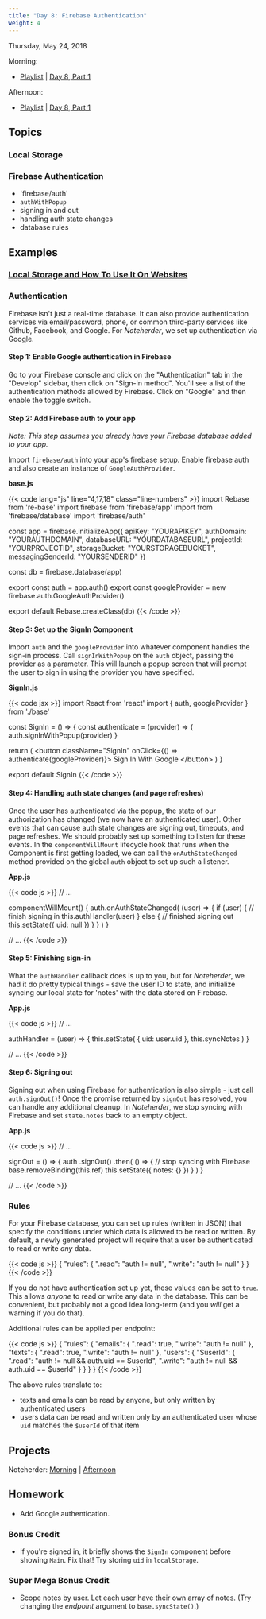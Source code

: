 ```yaml
---
title: "Day 8: Firebase Authentication"
weight: 4
---
```


<date>Thursday, May 24, 2018</date>

Morning:

* [Playlist](https://www.youtube.com/watch?v=vGMMHQfp8Vk&list=PLuT2TqJuwaY_Hj168ujFhP0w5HzmaDLfG) | [Day 8, Part 1](https://www.youtube.com/watch?v=KbKqR9PP4hE&index=92&list=PLuT2TqJuwaY_Hj168ujFhP0w5HzmaDLfG)

Afternoon:

* [Playlist](https://www.youtube.com/watch?v=uX8_DUKyTx0&list=PLuT2TqJuwaY_XxGei4xUXZn9HuTU3jBRk) | [Day 8, Part 1](https://www.youtube.com/watch?v=Gru0Bj89Ar8&index=96&list=PLuT2TqJuwaY_XxGei4xUXZn9HuTU3jBRk)

## Topics

### Local Storage

### Firebase Authentication

* 'firebase/auth'
* `authWithPopup`
* signing in and out
* handling auth state changes
* database rules

## Examples

### [Local Storage and How To Use It On Websites](https://www.smashingmagazine.com/2010/10/local-storage-and-how-to-use-it/)

### Authentication

Firebase isn't just a real-time database.  It can also provide authentication services via email/password, phone, or common third-party services like Github, Facebook, and Google. For _Noteherder_, we set up authentication via Google.

#### Step 1: Enable Google authentication in Firebase

Go to your Firebase console and click on the "Authentication" tab in the "Develop" sidebar, then click on "Sign-in method".  You'll see a list of the authentication methods allowed by Firebase.  Click on "Google" and then enable the toggle switch.

#### Step 2: Add Firebase auth to your app

_Note: This step assumes you already have your Firebase database added to your app._ 

Import `firebase/auth` into your app's firebase setup.  Enable firebase auth and also create an instance of `GoogleAuthProvider`.

**base.js**

{{< code lang="js" line="4,17,18" class="line-numbers" >}}
import Rebase from 're-base'
import firebase from 'firebase/app'
import from 'firebase/database'
import 'firebase/auth'

const app = firebase.initializeApp({
  apiKey: "YOURAPIKEY",
  authDomain: "YOURAUTHDOMAIN",
  databaseURL: "YOURDATABASEURL",
  projectId: "YOURPROJECTID",
  storageBucket: "YOURSTORAGEBUCKET",
  messagingSenderId: "YOURSENDERID"
})

const db = firebase.database(app)

export const auth = app.auth()
export const googleProvider = new firebase.auth.GoogleAuthProvider()

export default Rebase.createClass(db)
{{< /code >}}

#### Step 3: Set up the SignIn Component

Import `auth` and the `googleProvider` into whatever component handles the sign-in process.  Call `signInWithPopup` on the `auth` object, passing the provider as a parameter.  This will launch a popup screen that will prompt the user to sign in using the provider you have specified.

**SignIn.js**

{{< code jsx >}}
import React from 'react'
import { auth, googleProvider } from './base'

const SignIn = () => {
  const authenticate = (provider) => {
    auth.signInWithPopup(provider)
  }

  return (
    &lt;button className="SignIn" onClick={() => authenticate(googleProvider)}&gt;
      Sign In With Google
    &lt;/button&gt;
  )
}

export default SignIn
{{< /code >}}

#### Step 4: Handling auth state changes (and page refreshes)

Once the user has authenticated via the popup, the state of our authorization has changed (we now have an authenticated user).  Other events that can cause auth state changes are signing out, timeouts, and page refreshes.  We should probably set up something to listen for these events.  In the `componentWillMount` lifecycle hook that runs when the Component is first getting loaded, we can call the `onAuthStateChanged` method provided on the global `auth` object to set up such a listener.

**App.js**

{{< code js >}}
// ...

componentWillMount() {
  auth.onAuthStateChanged(
    (user) => {
      if (user) {
        // finish signing in
        this.authHandler(user)
      } else {
        // finished signing out
        this.setState({ uid: null })
      }
    }
  )
}

// ...
{{< /code >}}

#### Step 5: Finishing sign-in

What the `authHandler` callback does is up to you, but for _Noteherder_, we had it do pretty typical things - save the user ID to state, and initialize syncing our local state for 'notes' with the data stored on Firebase.

**App.js**

{{< code js >}}
// ...

authHandler = (user) => {
  this.setState(
    { uid: user.uid },
    this.syncNotes
  )
}

// ...
{{< /code >}}

#### Step 6: Signing out

Signing out when using Firebase for authentication is also simple - just call `auth.signOut()`!  Once the promise returned by `signOut` has resolved, you can handle any additional cleanup.  In _Noteherder_, we stop syncing with Firebase and set `state.notes` back to an empty object.

**App.js**

{{< code js >}}
// ...

signOut = () => {
  auth
    .signOut()
    .then(
      () => {
        // stop syncing with Firebase
        base.removeBinding(this.ref)
        this.setState({ notes: {} })
      }
    )
}

// ...
{{< /code >}}

### Rules

For your Firebase database, you can set up rules (written in JSON) that specify the conditions under which data is allowed to be read or written.  By default, a newly generated project will require that a user be authenticated to read or write _any_ data.

{{< code js >}}
{
  "rules": {
    ".read": "auth != null",
    ".write": "auth != null"
  }
}
{{< /code >}}

If you do not have authentication set up yet, these values can be set to `true`.  This allows _anyone_ to read or write any data in the database.  This can be convenient, but probably not a good idea long-term (and you _will_ get a warning if you do that).

Additional rules can be applied per endpoint:

{{< code js >}}
{
  "rules": {
    "emails": {
      ".read": true,
      ".write": "auth != null"
    },
    "texts": {
      ".read": true,
      ".write": "auth != null"
    },
    "users": {
      "$userId": {
        ".read": "auth != null && auth.uid == $userId",
        ".write": "auth != null && auth.uid == $userId"
      }
    }
  }
}
{{< /code >}}

The above rules translate to:

* texts and emails can be read by anyone, but only written by authenticated users
* users data can be read and written only by an authenticated user whose `uid` matches the `$userId` of that item

## Projects

Noteherder: [Morning](https://github.com/xtbc18s1/noteherder) | [Afternoon](https://github.com/xtbc18s1/noteherder/tree/afternoon)

## Homework

* Add Google authentication.

### Bonus Credit

* If you're signed in, it briefly shows the `SignIn` component before showing `Main`. Fix that! Try storing `uid` in `localStorage`.

### Super Mega Bonus Credit

* Scope notes by user. Let each user have their own array of notes. (Try changing the _endpoint_ argument to `base.syncState()`.)


